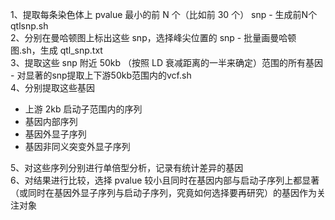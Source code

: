 1、提取每条染色体上 pvalue 最小的前 N 个（比如前 30 个） snp - 生成前N个qtlsnp.sh  
2、分别在曼哈顿图上标出这些 snp，选择峰尖位置的 snp - 批量画曼哈顿图.sh，生成 qtl_snp.txt  
3、提取这些 snp 附近 50kb （按照 LD 衰减距离的一半来确定）范围的所有基因 - 对显著的snp提取上下游50kb范围内的vcf.sh  
4、分别提取这些基因  
  * 上游 2kb 启动子范围内的序列
  * 基因内部序列
  * 基因外显子序列
  * 基因非同义突变外显子序列  
  
5、对这些序列分别进行单倍型分析，记录有统计差异的基因  
6、对结果进行比较，选择 pvalue 较小且同时在基因内部与启动子序列上都显著（或同时在基因外显子序列与启动子序列，究竟如何选择要再研究）的基因作为关注对象  
